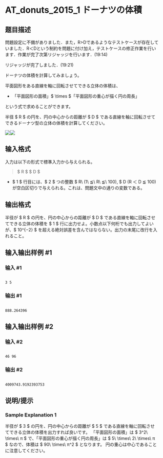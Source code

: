 # AT_donuts_2015_1 ドーナツの体積

## 题目描述

[problemUrl]: https://atcoder.jp/contests/donuts-2015/tasks/donuts_2015_1

問題設定に不備がありました．また，R&gt;Dであるようなテストケースが存在していました．R＜Dという制約を問題に付け加え，テストケースの修正作業を行います．作業が完了次第リジャッジを行います．(19:14)

リジャッジが完了しました．(19:21)

ドーナツの体積を計算してみましょう。

平面図形をある直線を軸に回転させてできる立体の体積は、

- 「平面図形の面積」$ \times $「平面図形の重心が描く円の周長」

という式で求めることができます。

半径 $ R $ の円を、円の中心からの距離が $ D $ である直線を軸に回転させてできるドーナツ型の立体の体積を計算してください。

 ![](https://cdn.luogu.com.cn/upload/vjudge_pic/AT_donuts_2015_1/eeff4bda71c040930852a2e4a36e378f8d49d232.png)![](https://cdn.luogu.com.cn/upload/vjudge_pic/AT_donuts_2015_1/78ff6ecb28a3aa650ce7bb2df4d3ea4e7275c051.png)

## 输入格式

入力は以下の形式で標準入力から与えられる。

> $ R $ $ D $

- $ 1 $ 行目には、$ 2 $ つの整数 $ R\ (1\ ≦\ R\ ≦\ 100), $ D (R ＜ D ≦ 100) が空白区切りで与えられる。これは、問題文中の通りの変数である。

## 输出格式

半径が $ R $ の円を、円の中心からの距離が $ D $ である直線を軸に回転させてできる立体の体積を $ 1 $ 行に出力せよ。小数点以下何桁でも出力してよいが、$ 10^{−2} $ を超える絶対誤差を含んではならない。出力の末尾に改行を入れること。

## 输入输出样例 #1

### 输入 #1

```
3 5
```

### 输出 #1

```
888.264396
```

## 输入输出样例 #2

### 输入 #2

```
46 96
```

### 输出 #2

```
4009743.9192393753
```

## 说明/提示

### Sample Explanation 1

半径が $ 3 $ の円を、円の中心からの距離が $ 5 $ である直線を軸に回転させてできる立体の体積を出力すれば良いです。 「平面図形の面積」は $ 3^2\ \times\ π $ で、「平面図形の重心が描く円の周長」は $ 5\ \times\ 2\ \times\ π $ なので、体積は $ 90\ \times\ π^2 $ となります。 円の重心は中心であることに注意してください。